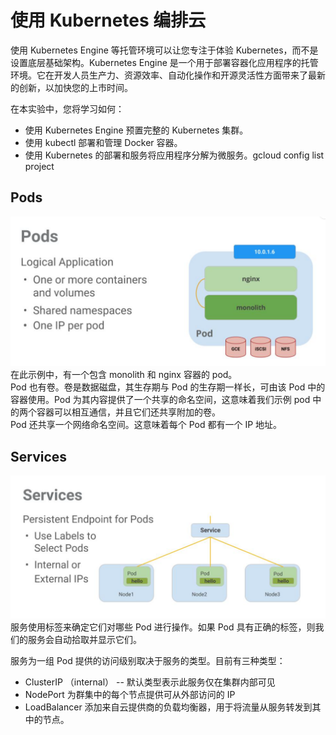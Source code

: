 # 使用 Kubernetes 编排云
使用 Kubernetes Engine 等托管环境可以让您专注于体验 Kubernetes，而不是设置底层基础架构。Kubernetes Engine 是一个用于部署容器化应用程序的托管环境。它在开发人员生产力、资源效率、自动化操作和开源灵活性方面带来了最新的创新，以加快您的上市时间。

在本实验中，您将学习如何：
* 使用 Kubernetes Engine 预置完整的 Kubernetes 集群。
* 使用 kubectl 部署和管理 Docker 容器。
* 使用 Kubernetes 的部署和服务将应用程序分解为微服务。gcloud config list project

## Pods
![](../images/GSP021-001.png)  
在此示例中，有一个包含 monolith 和 nginx 容器的 pod。  
Pod 也有卷。卷是数据磁盘，其生存期与 Pod 的生存期一样长，可由该 Pod 中的容器使用。Pod 为其内容提供了一个共享的命名空间，这意味着我们示例 pod 中的两个容器可以相互通信，并且它们还共享附加的卷。  
Pod 还共享一个网络命名空间。这意味着每个 Pod 都有一个 IP 地址。  

## Services
![](../images/GSP021-002.png)  
服务使用标签来确定它们对哪些 Pod 进行操作。如果 Pod 具有正确的标签，则我们的服务会自动拾取并显示它们。

服务为一组 Pod 提供的访问级别取决于服务的类型。目前有三种类型：
* ClusterIP （internal） -- 默认类型表示此服务仅在集群内部可见
* NodePort 为群集中的每个节点提供可从外部访问的 IP
* LoadBalancer 添加来自云提供商的负载均衡器，用于将流量从服务转发到其中的节点。
